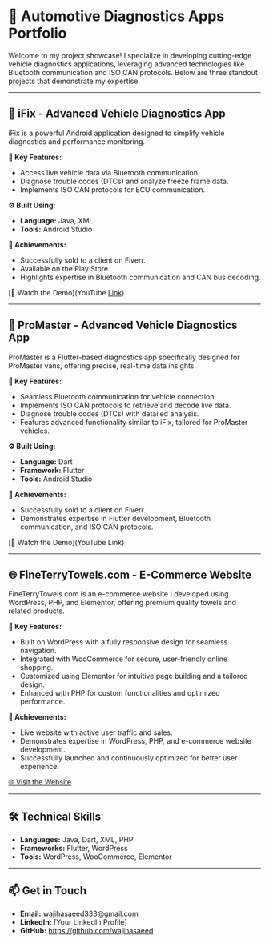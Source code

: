 # 🚗 Automotive Diagnostics Apps Portfolio  

Welcome to my project showcase! I specialize in developing cutting-edge vehicle diagnostics applications, leveraging advanced technologies like Bluetooth communication and ISO CAN protocols. Below are three standout projects that demonstrate my expertise.  

---

## 📱 iFix - Advanced Vehicle Diagnostics App  
iFix is a powerful Android application designed to simplify vehicle diagnostics and performance monitoring.  

**🔑 Key Features:**  
- Access live vehicle data via Bluetooth communication.  
- Diagnose trouble codes (DTCs) and analyze freeze frame data.  
- Implements ISO CAN protocols for ECU communication.  

**⚙️ Built Using:**  
- **Language:** Java, XML  
- **Tools:** Android Studio  

**🌟 Achievements:**  
- Successfully sold to a client on Fiverr.  
- Available on the Play Store.  
- Highlights expertise in Bluetooth communication and CAN bus decoding.  

[🎥 Watch the Demo](YouTube [Link](https://youtu.be/uT3ZftO2v6Y))  

---

## 🚀 ProMaster - Advanced Vehicle Diagnostics App  
ProMaster is a Flutter-based diagnostics app specifically designed for ProMaster vans, offering precise, real-time data insights.  

**🔑 Key Features:**  
- Seamless Bluetooth communication for vehicle connection.  
- Implements ISO CAN protocols to retrieve and decode live data.  
- Diagnose trouble codes (DTCs) with detailed analysis.  
- Features advanced functionality similar to iFix, tailored for ProMaster vehicles.  

**⚙️ Built Using:**  
- **Language:** Dart  
- **Framework:** Flutter  
- **Tools:** Android Studio 

**🌟 Achievements:**  
- Successfully sold to a client on Fiverr.  
- Demonstrates expertise in Flutter development, Bluetooth communication, and ISO CAN protocols.  

[🎥 Watch the Demo](YouTube Link)  

---

## 🌐 FineTerryTowels.com - E-Commerce Website  
FineTerryTowels.com is an e-commerce website I developed using WordPress, PHP, and Elementor, offering premium quality towels and related products.  

**🔑 Key Features:**  
- Built on WordPress with a fully responsive design for seamless navigation.  
- Integrated with WooCommerce for secure, user-friendly online shopping.  
- Customized using Elementor for intuitive page building and a tailored design.  
- Enhanced with PHP for custom functionalities and optimized performance.  

**🌟 Achievements:**  
- Live website with active user traffic and sales.  
- Demonstrates expertise in WordPress, PHP, and e-commerce website development.  
- Successfully launched and continuously optimized for better user experience.  

[🌐 Visit the Website](https://www.fineTerryTowels.com)  

---

## 🛠 Technical Skills  
- **Languages:** Java, Dart, XML, PHP  
- **Frameworks:** Flutter, WordPress  
- **Tools:** WordPress, WooCommerce, Elementor  

---

## 📫 Get in Touch  
- **Email:** wajihasaeed333@gmail.com  
- **LinkedIn:** [Your LinkedIn Profile]  
- **GitHub:** https://github.com/wajihasaeed


